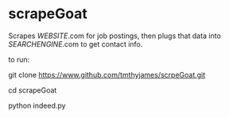 scrapeGoat
==========

Scrapes *WEBSITE*.com for job postings, then plugs that data into *SEARCHENGINE*.com to get contact info. 

to run:

git clone https://www.github.com/tmthyjames/scrpeGoat.git

cd scrapeGoat

python indeed.py
